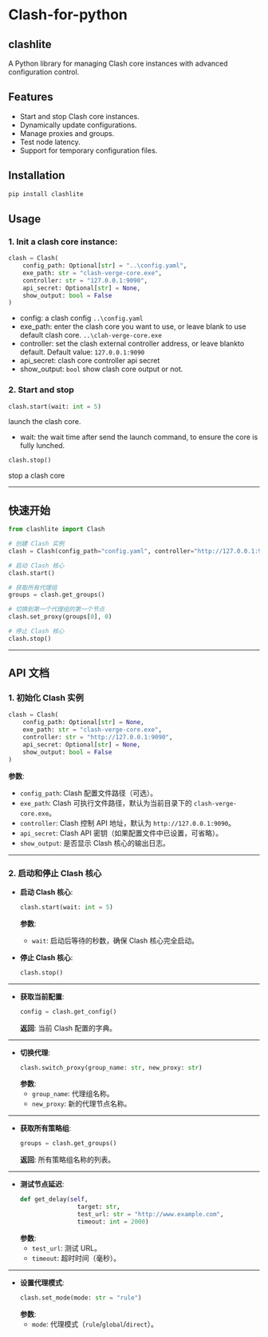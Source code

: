 # Clash-for-python
## clashlite

A Python library for managing Clash core instances with advanced configuration control.

## Features

- Start and stop Clash core instances.
- Dynamically update configurations.
- Manage proxies and groups.
- Test node latency.
- Support for temporary configuration files.

## Installation

```bash
pip install clashlite
```

## Usage
### 1. Init a clash core instance:
```python
clash = Clash(
    config_path: Optional[str] = "..\config.yaml",
    exe_path: str = "clash-verge-core.exe",
    controller: str = "127.0.0.1:9090",
    api_secret: Optional[str] = None,
    show_output: bool = False
)
```
- config: a clash config `..\config.yaml`
- exe_path: enter the clash core you want to use, or leave blank to use default clash core. `..\clah-verge-core.exe` 
- controller: set the clash external controller address, or leave blankto default. Default value: `127.0.0.1:9090`
- api_secret: clash core controller api secret
- show_output: `bool` show clash core output or not.

### 2. Start and stop

```python
clash.start(wait: int = 5)
```
launch the clash core.
- wait: the wait time after send the launch command, to ensure the core is fully lunched.


```python
clash.stop()
```
stop a clash core

---

## 快速开始

```python
from clashlite import Clash

# 创建 Clash 实例
clash = Clash(config_path="config.yaml", controller="http://127.0.0.1:9090")

# 启动 Clash 核心
clash.start()

# 获取所有代理组
groups = clash.get_groups()

# 切换到第一个代理组的第一个节点
clash.set_proxy(groups[0], 0)

# 停止 Clash 核心
clash.stop()
```

---

## API 文档

### 1. 初始化 Clash 实例

```python
clash = Clash(
    config_path: Optional[str] = None,
    exe_path: str = "clash-verge-core.exe",
    controller: str = "http://127.0.0.1:9090",
    api_secret: Optional[str] = None,
    show_output: bool = False
)
```

**参数**:
- `config_path`: Clash 配置文件路径（可选）。
- `exe_path`: Clash 可执行文件路径，默认为当前目录下的 `clash-verge-core.exe`。
- `controller`: Clash 控制 API 地址，默认为 `http://127.0.0.1:9090`。
- `api_secret`: Clash API 密钥（如果配置文件中已设置，可省略）。
- `show_output`: 是否显示 Clash 核心的输出日志。

---

### 2. 启动和停止 Clash 核心

- **启动 Clash 核心**:
  ```python
  clash.start(wait: int = 5)
  ```
  **参数**:
  - `wait`: 启动后等待的秒数，确保 Clash 核心完全启动。

- **停止 Clash 核心**:
  ```python
  clash.stop()
  ```

---


- **获取当前配置**:
  ```python
  config = clash.get_config()
  ```
  **返回**: 当前 Clash 配置的字典。

---

- **切换代理**:
  ```python
  clash.switch_proxy(group_name: str, new_proxy: str)
  ```
  **参数**:
  - `group_name`: 代理组名称。
  - `new_proxy`: 新的代理节点名称。

---

- **获取所有策略组**:
  ```python
  groups = clash.get_groups()
  ```
  **返回**: 所有策略组名称的列表。


---

- **测试节点延迟**:
  ```python
  def get_delay(self,
                  target: str,
                  test_url: str = "http://www.example.com",
                  timeout: int = 2000)
  ```
  **参数**:
  - `test_url`: 测试 URL。
  - `timeout`: 超时时间（毫秒）。

---

- **设置代理模式**:
  ```python
  clash.set_mode(mode: str = "rule")
  ```
  **参数**:
  - `mode`: 代理模式（`rule`/`global`/`direct`）。


